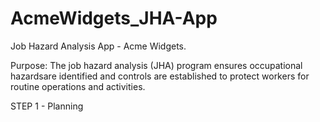 # AcmeWidgets_JHA-App
Job Hazard Analysis App - Acme Widgets.

Purpose:
The job hazard analysis (JHA) program ensures occupational hazardsare identified and controls are established to protect workers for routine operations and activities.


STEP 1 - Planning
